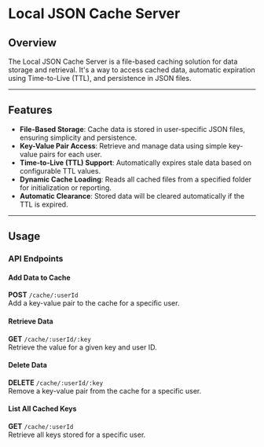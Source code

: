 # Local JSON Cache Server

## Overview

The Local JSON Cache Server is a file-based caching solution for data storage and retrieval. It's a way to access cached data, automatic expiration using Time-to-Live (TTL), and persistence in JSON files.

---

## Features

- **File-Based Storage**: Cache data is stored in user-specific JSON files, ensuring simplicity and persistence.
- **Key-Value Pair Access**: Retrieve and manage data using simple key-value pairs for each user.
- **Time-to-Live (TTL) Support**: Automatically expires stale data based on configurable TTL values.
- **Dynamic Cache Loading**: Reads all cached files from a specified folder for initialization or reporting.
- **Automatic Clearance**: Stored data will be cleared automatically if the TTL is expired.
---

## Usage

### API Endpoints

#### Add Data to Cache

**POST** `/cache/:userId`  
Add a key-value pair to the cache for a specific user.

#### Retrieve Data

**GET** `/cache/:userId/:key`  
Retrieve the value for a given key and user ID.

#### Delete Data

**DELETE** `/cache/:userId/:key`  
Remove a key-value pair from the cache for a specific user.

#### List All Cached Keys

**GET** `/cache/:userId`  
Retrieve all keys stored for a specific user.

